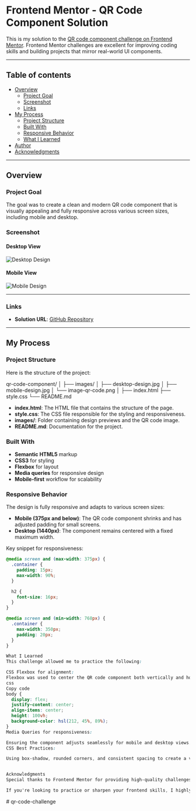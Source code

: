 # Frontend Mentor - QR Code Component Solution

This is my solution to the [QR code component challenge on Frontend Mentor](https://www.frontendmentor.io/challenges/qr-code-component-iux_sIO_H). Frontend Mentor challenges are excellent for improving coding skills and building projects that mirror real-world UI components.

---

## Table of contents

- [Overview](#overview)
  - [Project Goal](#project-goal)
  - [Screenshot](#screenshot)
  - [Links](#links)
- [My Process](#my-process)
  - [Project Structure](#project-structure)
  - [Built With](#built-with)
  - [Responsive Behavior](#responsive-behavior)
  - [What I Learned](#what-i-learned)
- [Author](#author)
- [Acknowledgments](#acknowledgments)

---

## Overview

### Project Goal

The goal was to create a clean and modern QR code component that is visually appealing and fully responsive across various screen sizes, including mobile and desktop.

### Screenshot

#### **Desktop View**

![Desktop Design](./images/desktop-design.jpg)

#### **Mobile View**

![Mobile Design](./images/mobile-design.jpg)

---

### Links

- **Solution URL**: [GitHub Repository](https://github.com/nabi0l/)

---

## My Process

### Project Structure

Here is the structure of the project:

qr-code-component/ │ ├── images/ │ ├── desktop-design.jpg │ ├── mobile-design.jpg │ └── image-qr-code.png │ ├── index.html ├── style.css └── README.md

- **index.html**: The HTML file that contains the structure of the page.
- **style.css**: The CSS file responsible for the styling and responsiveness.
- **images/**: Folder containing design previews and the QR code image.
- **README.md**: Documentation for the project.

### Built With

- **Semantic HTML5** markup
- **CSS3** for styling
- **Flexbox** for layout
- **Media queries** for responsive design
- **Mobile-first** workflow for scalability

### Responsive Behavior

The design is fully responsive and adapts to various screen sizes:

- **Mobile (375px and below)**: The QR code component shrinks and has adjusted padding for small screens.
- **Desktop (1440px)**: The component remains centered with a fixed maximum width.

Key snippet for responsiveness:

```css
@media screen and (max-width: 375px) {
  .container {
    padding: 15px;
    max-width: 90%;
  }

  h2 {
    font-size: 16px;
  }
}

@media screen and (min-width: 768px) {
  .container {
    max-width: 350px;
    padding: 20px;
  }
}

What I Learned
This challenge allowed me to practice the following:

CSS Flexbox for alignment:
Flexbox was used to center the QR code component both vertically and horizontally.
css
Copy code
body {
  display: flex;
  justify-content: center;
  align-items: center;
  height: 100vh;
  background-color: hsl(212, 45%, 89%);
}
Media Queries for responsiveness:

Ensuring the component adjusts seamlessly for mobile and desktop views.
CSS Best Practices:

Using box-shadow, rounded corners, and consistent spacing to create a visually appealing design.


Acknowledgments
Special thanks to Frontend Mentor for providing high-quality challenges. This challenge gave me the opportunity to improve my responsive design skills and enhance my understanding of Flexbox.

If you're looking to practice or sharpen your frontend skills, I highly recommend working on similar challenges on Frontend Mentor.
```
#   q r - c o d e - c h a l l e n g e  
 